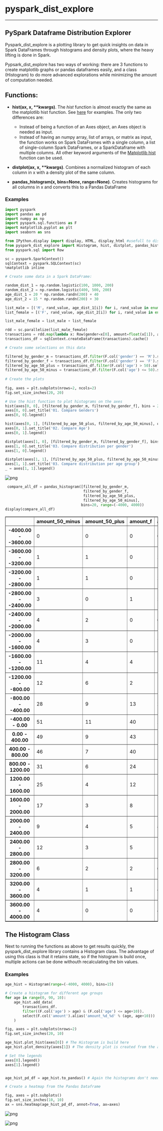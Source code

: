 
# pyspark_dist_explore
______________________________

## PySpark Dataframe Distribution Explorer 

Pyspark_dist_explore is a plotting library to get quick insights on data in Spark DataFrames through histograms and density plots,  where the heavy lifting is done in Spark. 

Pypsark_dist_explore has two ways of working: there are 3 functions to create matplotlib graphs or pandas dataframes easily, and a class (Histogram) to do more advanced explorations while minimizing the amount of computation needed. 

## Functions:
* **hist(ax, x, \*\*kwargs)**. The *hist* function is almost exactly the same as the matplotlib hist function. See [here](https://matplotlib.org/examples/statistics/histogram_demo_multihist.html) for examples. The only two differences are:
    * Instead of being a function of an Axes object, an Axes object is needed as input. 
    * Instead of having an numpy array, list of arrays, or matrix as input, the function works on Spark DataFrames with a single column, a list of single-column Spark DataFrames, or a SparkDataframe with multiple columns. All other keyword arguments of the [Matplotlib hist](https://matplotlib.org/api/_as_gen/matplotlib.axes.Axes.hist.html) function can be used. 


* **distplot(ax, x, \*\*kwargs)**. Combines a normalized histogram of each column in x with a density plot of the same column. 

* **pandas_histogram(x, bins=None, range=None)**. Creates histograms for all columns in x and converts this to a Pandas DataFrame

### Examples

```python
import pyspark
import pandas as pd
import numpy as np
import pyspark.sql.functions as F
import matplotlib.pyplot as plt
import seaborn as sns

from IPython.display import display, HTML, display_html #usefull to display wide tables
from pyspark_dist_explore import Histogram, hist, distplot, pandas_histogram
from pyspark.sql import Row

sc = pyspark.SparkContext()
sqlContext = pyspark.SQLContext(sc)
%matplotlib inline
```


```python
# Create some data in a Spark DataFrame:

random_dist_1 = np.random.logistic(100, 1000, 200)
random_dist_2 = np.random.logistic(400, 500, 200)
age_dist_1 = 20 * np.random.randn(200) + 40
age_dist_2 = 15 * np.random.randn(200) + 30

list_male = [('M', rand_value, age_dist_1[i]) for i, rand_value in enumerate(random_dist_1)]
list_female = [('F', rand_value, age_dist_2[i]) for i, rand_value in enumerate(random_dist_2)]

list_male_female = list_male + list_female

rdd = sc.parallelize(list_male_female)
transactions = rdd.map(lambda x: Row(gender=x[0], amount=float(x[1]), age=float(x[2])))
transactions_df = sqlContext.createDataFrame(transactions).cache()

```


```python
# Create some selections on this data

filtered_by_gender_m = transactions_df.filter(F.col('gender') == 'M').select(F.col('amount').alias('amount_m'))
filtered_by_gender_f = transactions_df.filter(F.col('gender') == 'F').select(F.col('amount').alias('amount_f') )                                                                            
filtered_by_age_50_plus = transactions_df.filter(F.col('age') > 50).select(F.col('amount').alias('amount_50_plus'))
filtered_by_age_50_minus = transactions_df.filter(F.col('age') <= 50).select(F.col('amount').alias('amount_50_minus'))                                                                             
                                                                             
# Create the plots
    
fig, axes = plt.subplots(nrows=2, ncols=2)
fig.set_size_inches(20, 20)

# Use the hist function to plot histograms on the axes
hist(axes[0, 0], [filtered_by_gender_m, filtered_by_gender_f], bins = 20, color=['red', 'tan'])
axes[0, 0].set_title('01. Compare Genders')
axes[0, 0].legend()

hist(axes[0, 1], [filtered_by_age_50_plus, filtered_by_age_50_minus], overlapping=True)
axes[0, 1].set_title('02. Compare Age')
axes[0, 1].legend()

distplot(axes[1, 0], [filtered_by_gender_m, filtered_by_gender_f], bins=20)
axes[1, 0].set_title('03. Compare distribution per gender')
axes[1, 0].legend()

distplot(axes[1, 1], [filtered_by_age_50_plus, filtered_by_age_50_minus], bins=20, color=['orange', 'green'])
axes[1, 1].set_title('03. Compare distribution per age group')
_ = axes[1, 1].legend()

```

![png](README_files/README_5_1.png)



```python
 compare_all_df = pandas_histogram([filtered_by_gender_m, 
                                    filtered_by_gender_f, 
                                    filtered_by_age_50_plus, 
                                    filtered_by_age_50_minus], 
                                   bins=20, range=(-4000, 4000))
display(compare_all_df)
```


<div>
<style>
    .dataframe thead tr:only-child th {
        text-align: right;
    }

    .dataframe thead th {
        text-align: left;
    }

    .dataframe tbody tr th {
        vertical-align: top;
    }
</style>
<table border="1" class="dataframe">
  <thead>
    <tr style="text-align: right;">
      <th></th>
      <th>amount_50_minus</th>
      <th>amount_50_plus</th>
      <th>amount_f</th>
      <th>amount_m</th>
    </tr>
  </thead>
  <tbody>
    <tr>
      <th>-4000.00 - -3600.00</th>
      <td>0</td>
      <td>0</td>
      <td>0</td>
      <td>0</td>
    </tr>
    <tr>
      <th>-3600.00 - -3200.00</th>
      <td>1</td>
      <td>1</td>
      <td>0</td>
      <td>2</td>
    </tr>
    <tr>
      <th>-3200.00 - -2800.00</th>
      <td>1</td>
      <td>1</td>
      <td>0</td>
      <td>2</td>
    </tr>
    <tr>
      <th>-2800.00 - -2400.00</th>
      <td>3</td>
      <td>0</td>
      <td>1</td>
      <td>2</td>
    </tr>
    <tr>
      <th>-2400.00 - -2000.00</th>
      <td>4</td>
      <td>2</td>
      <td>0</td>
      <td>6</td>
    </tr>
    <tr>
      <th>-2000.00 - -1600.00</th>
      <td>4</td>
      <td>3</td>
      <td>0</td>
      <td>7</td>
    </tr>
    <tr>
      <th>-1600.00 - -1200.00</th>
      <td>11</td>
      <td>4</td>
      <td>4</td>
      <td>11</td>
    </tr>
    <tr>
      <th>-1200.00 - -800.00</th>
      <td>12</td>
      <td>6</td>
      <td>2</td>
      <td>16</td>
    </tr>
    <tr>
      <th>-800.00 - -400.00</th>
      <td>28</td>
      <td>9</td>
      <td>13</td>
      <td>24</td>
    </tr>
    <tr>
      <th>-400.00 - 0.00</th>
      <td>51</td>
      <td>11</td>
      <td>40</td>
      <td>22</td>
    </tr>
    <tr>
      <th>0.00 - 400.00</th>
      <td>49</td>
      <td>9</td>
      <td>43</td>
      <td>15</td>
    </tr>
    <tr>
      <th>400.00 - 800.00</th>
      <td>46</td>
      <td>7</td>
      <td>40</td>
      <td>13</td>
    </tr>
    <tr>
      <th>800.00 - 1200.00</th>
      <td>31</td>
      <td>6</td>
      <td>24</td>
      <td>13</td>
    </tr>
    <tr>
      <th>1200.00 - 1600.00</th>
      <td>25</td>
      <td>4</td>
      <td>12</td>
      <td>17</td>
    </tr>
    <tr>
      <th>1600.00 - 2000.00</th>
      <td>17</td>
      <td>3</td>
      <td>8</td>
      <td>12</td>
    </tr>
    <tr>
      <th>2000.00 - 2400.00</th>
      <td>9</td>
      <td>4</td>
      <td>5</td>
      <td>8</td>
    </tr>
    <tr>
      <th>2400.00 - 2800.00</th>
      <td>12</td>
      <td>3</td>
      <td>5</td>
      <td>10</td>
    </tr>
    <tr>
      <th>2800.00 - 3200.00</th>
      <td>6</td>
      <td>2</td>
      <td>2</td>
      <td>6</td>
    </tr>
    <tr>
      <th>3200.00 - 3600.00</th>
      <td>4</td>
      <td>1</td>
      <td>1</td>
      <td>4</td>
    </tr>
    <tr>
      <th>3600.00 - 4000.00</th>
      <td>4</td>
      <td>0</td>
      <td>0</td>
      <td>4</td>
    </tr>
  </tbody>
</table>
</div>


## The Histogram Class

Next to running the functions as above to get results quickly, the pyspark_dist_explore library contains a Histogram class. The advantage of using this class is that it retains state, so if the histogram is build once, multiple actions can be done withouth recalculating the bin values.

### Examples


```python
age_hist = Histogram(range=(-4000, 4000), bins=15)

# Create a histogram for different age groups
for age in range(0, 90, 10):
    age_hist.add_data(
        transactions_df.
        filter((F.col('age') > age) & (F.col('age') <= age+10)).
        select(F.col('amount').alias('amount_%d_%d' % (age, age+10)))
    )

fig, axes = plt.subplots(nrows=2)
fig.set_size_inches(20, 10)    

age_hist.plot_hist(axes[0]) # The Histogram is build here
age_hist.plot_density(axes[1]) # The density plot is created from the already build histogram

# Set the legends
axes[0].legend()
axes[1].legend()


age_hist_pd_df = age_hist.to_pandas() # Again the histograms don't need to be recalculated. 

# Create a heatmap from the Pandas Dataframe

fig, axes = plt.subplots()
fig.set_size_inches(10, 10)    
ax = sns.heatmap(age_hist_pd_df, annot=True, ax=axes)

```


![png](README_files/README_8_0.png)



![png](README_files/README_8_1.png)

